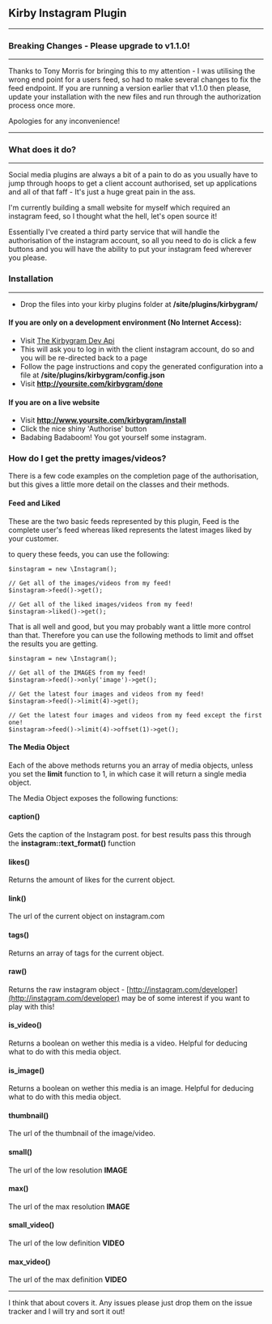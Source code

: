 ## Kirby Instagram Plugin

---
### Breaking Changes - Please upgrade to v1.1.0!
---

Thanks to Tony Morris for bringing this to my attention - I was utilising the wrong end point for a users feed, so had to make several changes to fix the feed endpoint.
If you are running a version earlier that v1.1.0 then please, update your installation with the new files and run through the authorization process once more.

Apologies for any inconvenience!

---
### What does it do?
---

Social media plugins are always a bit of a pain to do as you usually have to jump through hoops to get a client account authorised, set up applications and all of that faff - It's just a huge great pain in the ass.

I'm currently building a small website for myself which required an instagram feed, so I thought what the hell, let's open source it!

Essentially I've created a third party service that will handle the authorisation of the instagram account, so all you need to do is click a few buttons and you will have the ability to put your instagram feed wherever you please.

### Installation
---

- Drop the files into your kirby plugins folder at **/site/plugins/kirbygram/**

#### If you are only on a development environment (No Internet Access):

- Visit [The Kirbygram Dev Api](http://kirbygram.threadstud.io/auth.php?dev=true)
- This will ask you to log in with the client instagram account, do so and you will be re-directed back to a page
- Follow the page instructions and copy the generated configuration into a file at **/site/plugins/kirbygram/config.json**
- Visit **http://yoursite.com/kirbygram/done**


#### If you are on a live website

- Visit **http://www.yoursite.com/kirbygram/install**
- Click the nice shiny 'Authorise' button
- Badabing Badaboom! You got yourself some instagram.

### How do I get the pretty images/videos?

There is a few code examples on the completion page of the authorisation, but this gives a little more detail on the classes and their methods.

#### Feed and Liked

These are the two basic feeds represented by this plugin, Feed is the complete user's feed whereas liked represents the latest images liked by your customer.

to query these feeds, you can use the following:

```
$instagram = new \Instagram();

// Get all of the images/videos from my feed!
$instagram->feed()->get();

// Get all of the liked images/videos from my feed!
$instagram->liked()->get();

```

That is all well and good, but you may probably want a little more control than that. Therefore you can use the following methods to limit and offset the results you are getting.

```
$instagram = new \Instagram();

// Get all of the IMAGES from my feed!
$instagram->feed()->only('image')->get();

// Get the latest four images and videos from my feed!
$instagram->feed()->limit(4)->get();

// Get the latest four images and videos from my feed except the first one!
$instagram->feed()->limit(4)->offset(1)->get();

```
#### The Media Object

Each of the above methods returns you an array of media objects, unless you set the **limit** function to 1, in which case it will return a single media object.

The Media Object exposes the following functions:

#### caption()

Gets the caption of the Instagram post. for best results pass this through the **instagram::text_format()** function

#### likes()

Returns the amount of likes for the current object.

#### link()

The url of the current object on instagram.com

#### tags()

Returns an array of tags for the current object.

#### raw()

Returns the raw instagram object - [http://instagram.com/developer](http://instagram.com/developer) may be of some interest if you want to play with this!

#### is_video()

Returns a boolean on wether this media is a video. Helpful for deducing what to do with this media object.

#### is_image()

Returns a boolean on wether this media is an image. Helpful for deducing what to do with this media object.

#### thumbnail()

The url of the thumbnail of the image/video.

#### small()

The url of the low resolution **IMAGE**

#### max()

The url of the max resolution **IMAGE**

#### small_video()

The url of the low definition **VIDEO**

#### max_video()

The url of the max definition **VIDEO**

---

I think that about covers it. Any issues please just drop them on the issue tracker and I will try and sort it out!
